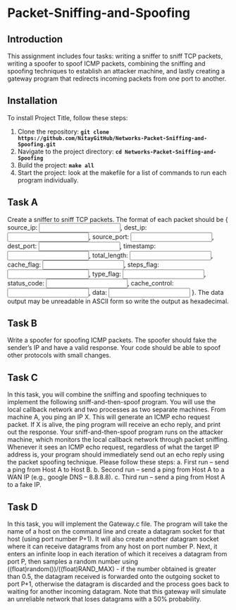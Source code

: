 # Packet-Sniffing-and-Spoofing
## **Introduction**
This assignment includes four tasks: writing a sniffer to sniff TCP packets, writing a spoofer to spoof ICMP packets, combining the sniffing and spoofing techniques to establish an attacker machine, 
and lastly creating a gateway program that redirects incoming packets from one port to another.

## **Installation**

To install Project Title, follow these steps:

1. Clone the repository: **`git clone https://github.com/NitayGitHub/Networks-Packet-Sniffing-and-Spoofing.git`**
2. Navigate to the project directory: **`cd Networks-Packet-Sniffing-and-Spoofing`**
3. Build the project: **`make all`**
4. Start the project: look at the makefile for a list of commands to run each program individually.

## **Task A**
Create a sniffer to sniff TCP packets. The format of each packet should be { source_ip: <input>, dest_ip: <input>, source_port: <input>, dest_port: <input>, timestamp: <input>, total_length: <input>, cache_flag: <input>, steps_flag: <input>, type_flag: <input>, status_code: <input>, cache_control: <input>, data: <input> }. The data output may be unreadable in ASCII form so write the output as hexadecimal.

## **Task B**
Write a spoofer for spoofing ICMP packets.
The spoofer should fake the sender’s IP and have a valid response. Your code should be able to spoof other protocols with small changes.

## **Task C**
In this task, you will combine the sniffing and spoofing techniques to implement the following sniff-and-then-spoof program. You will use the local callback network and two processes as two separate machines. From machine A, you ping an IP X. This will generate an ICMP echo request packet. If X is alive, the ping program will receive an echo reply, and print out the response. Your sniff-and-then-spoof program runs on the attacker machine, which monitors the local callback network through packet sniffing. Whenever it sees an ICMP echo request, regardless of what the target IP address is, your program should immediately send out an echo reply using the packet spoofing technique.
Please follow these steps: 
a. First run – send a ping from Host A to Host B. 
b. Second run – send a ping from Host A to a WAN IP (e.g., google DNS – 8.8.8.8). 
c. Third run – send a ping from Host A to a fake IP. 

## **Task D**
In this task, you will implement the Gateway.c file.
The program will take the name of a host on the command line and create a datagram socket for that host (using port number P+1). It will also create another datagram socket where it can receive datagrams from any host on port number P. Next, it enters an infinite loop in each iteration of which it receives a datagram from port P, then samples a random number using ((float)random())/((float)RAND_MAX) - if the number obtained is greater than 0.5, the datagram received is forwarded onto the outgoing socket to port P+1, otherwise the datagram is discarded and the process goes back to waiting for another incoming datagram. Note that this gateway will simulate an unreliable network that loses datagrams with a 50% probability.
